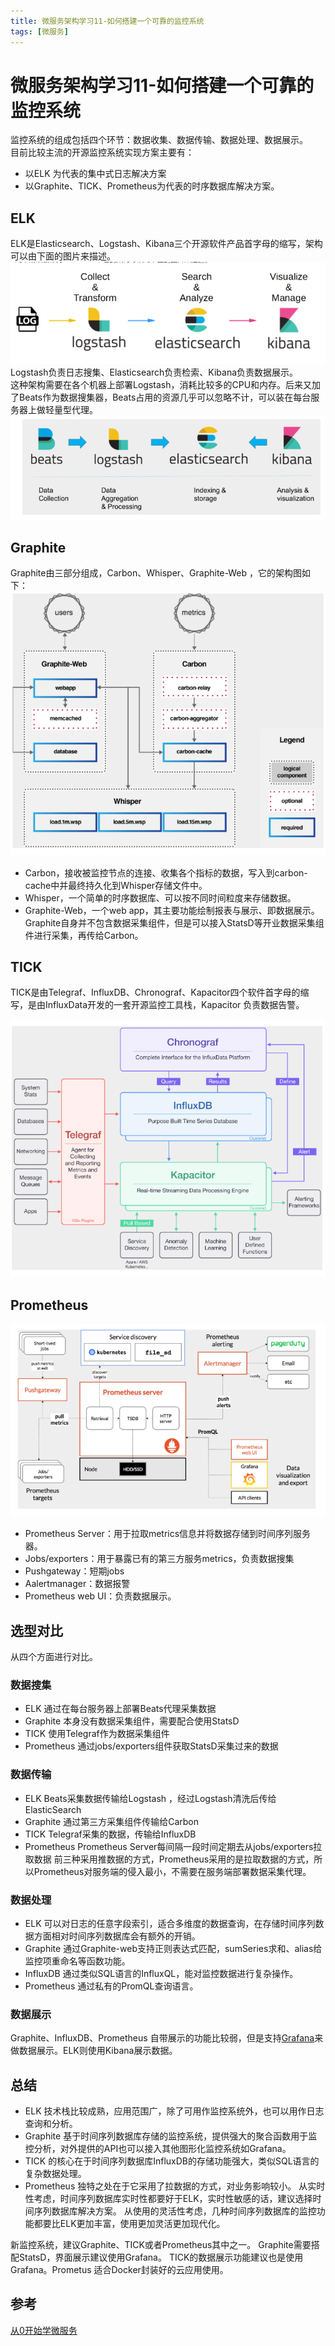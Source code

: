 ```yaml
---
title: 微服务架构学习11-如何搭建一个可靠的监控系统
tags: [微服务]
---
```

# 微服务架构学习11-如何搭建一个可靠的监控系统
监控系统的组成包括四个环节：数据收集、数据传输、数据处理、数据展示。   
目前比较主流的开源监控系统实现方案主要有：
- 以ELK 为代表的集中式日志解决方案
- 以Graphite、TICK、Prometheus为代表的时序数据库解决方案。

## ELK
ELK是Elasticsearch、Logstash、Kibana三个开源软件产品首字母的缩写，架构可以由下面的图片来描述。
![elk](/images/wbwfwsj11_elk.png)<br/>
Logstash负责日志搜集、Elasticsearch负责检索、Kibana负责数据展示。  
这种架构需要在各个机器上部署Logstash，消耗比较多的CPU和内存。后来又加了Beats作为数据搜集器，Beats占用的资源几乎可以忽略不计，可以装在每台服务器上做轻量型代理。
![elk2](/images/wbwfwsj11_elk2.png)<br/>

## Graphite
Graphite由三部分组成，Carbon、Whisper、Graphite-Web ，它的架构图如下：
![Graphite](/images/wbwfwsj11_Graphite.png)<br/>

- Carbon，接收被监控节点的连接、收集各个指标的数据，写入到carbon-cache中并最终持久化到Whisper存储文件中。
- Whisper，一个简单的时序数据库、可以按不同时间粒度来存储数据。
- Graphite-Web，一个web app，其主要功能绘制报表与展示、即数据展示。   
Graphite自身并不包含数据采集组件，但是可以接入StatsD等开业数据采集组件进行采集，再传给Carbon。


## TICK
TICK是由Telegraf、InfluxDB、Chronograf、Kapacitor四个软件首字母的缩写，是由InfluxData开发的一套开源监控工具栈，Kapacitor 负责数据告警。

![TICK](/images/wbwfwsj11_tick.png)<br/>

## Prometheus
![Prometheus](/images/wbwfwsj11_prometheus.png)<br/>
- Prometheus Server：用于拉取metrics信息并将数据存储到时间序列服务器。
- Jobs/exporters：用于暴露已有的第三方服务metrics，负责数据搜集
- Pushgateway：短期jobs
- Aalertmanager：数据报警
- Prometheus web UI：负责数据展示。

## 选型对比
从四个方面进行对比。
### 数据搜集
- ELK 通过在每台服务器上部署Beats代理采集数据
- Graphite 本身没有数据采集组件，需要配合使用StatsD
- TICK 使用Telegraf作为数据采集组件
- Prometheus 通过jobs/exporters组件获取StatsD采集过来的数据

### 数据传输
- ELK Beats采集数据传输给Logstash ，经过Logstash清洗后传给ElasticSearch
- Graphite 通过第三方采集组件传输给Carbon
- TICK Telegraf采集的数据，传输给InfluxDB
- Prometheus Prometheus Server每间隔一段时间定期去从jobs/exporters拉取数据
前三种采用推数据的方式，Prometheus采用的是拉取数据的方式，所以Prometheus对服务端的侵入最小，不需要在服务端部署数据采集代理。

### 数据处理
- ELK 可以对日志的任意字段索引，适合多维度的数据查询，在存储时间序列数据方面相对时间序列数据库会有额外的开销。
- Graphite 通过Graphite-web支持正则表达式匹配，sumSeries求和、alias给监控项重命名等函数功能。
- InfluxDB 通过类似SQL语言的InfluxQL，能对监控数据进行复杂操作。
- Prometheus 通过私有的PromQL查询语言。

### 数据展示
Graphite、InfluxDB、Prometheus 自带展示的功能比较弱，但是支持[Grafana](https://grafana.com/)来做数据展示。ELK则使用Kibana展示数据。

## 总结
- ELK 技术栈比较成熟，应用范围广，除了可用作监控系统外，也可以用作日志查询和分析。
- Graphite 基于时间序列数据库存储的监控系统，提供强大的聚合函数用于监控分析，对外提供的API也可以接入其他图形化监控系统如Grafana。
- TICK 的核心在于时间序列数据库InfluxDB的存储功能强大，类似SQL语言的复杂数据处理。
- Prometheus 独特之处在于它采用了拉数据的方式，对业务影响较小。
从实时性考虑，时间序列数据库实时性都要好于ELK，实时性敏感的话，建议选择时间序列数据库解决方案。
从使用的灵活性考虑，几种时间序列数据库的监控功能都要比ELK更加丰富，使用更加灵活更加现代化。    

新监控系统，建议Graphite、TICK或者Prometheus其中之一。
Graphite需要搭配StatsD，界面展示建议使用Grafana。 TICK的数据展示功能建议也是使用Grafana。Prometus 适合Docker封装好的云应用使用。


## 参考
[从0开始学微服务](https://time.geekbang.org/column/article/39907)







